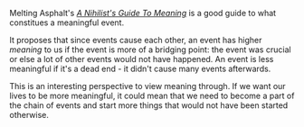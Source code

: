 Melting Asphalt's _[A Nihilist's Guide To Meaning](https://meltingasphalt.com/a-nihilists-guide-to-meaning/)_ is a good guide to what constitues a meaningful event.

It proposes that since events cause each other, an event has higher _meaning_ to us if the event is more of a bridging point: the event was crucial or else a lot of other events would not have happened. An event is less meaningful if it's a dead end - it didn't cause many events afterwards.

This is an interesting perspective to view meaning through. If we want our lives to be more meaningful, it could mean that we need to become a part of the chain of events and start more things that would not have been started otherwise.